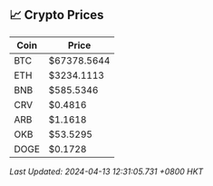 ## 📈 Crypto Prices

| Coin | Price |
| ---- | ----- |
| BTC | $67378.5644 |
| ETH | $3234.1113 |
| BNB | $585.5346 |
| CRV | $0.4816 |
| ARB | $1.1618 |
| OKB | $53.5295 |
| DOGE | $0.1728 |

_Last Updated: 2024-04-13 12:31:05.731 +0800 HKT_
